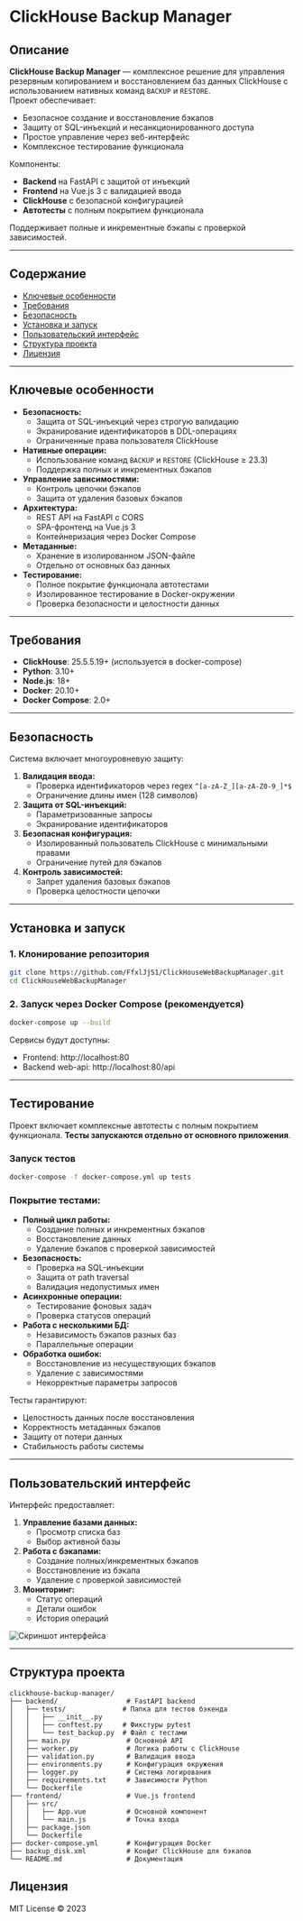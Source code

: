 # ClickHouse Backup Manager

## Описание

**ClickHouse Backup Manager** — комплексное решение для управления резервным копированием и восстановлением баз данных ClickHouse с использованием нативных команд `BACKUP` и `RESTORE`.  
Проект обеспечивает:
- Безопасное создание и восстановление бэкапов
- Защиту от SQL-инъекций и несанкционированного доступа
- Простое управление через веб-интерфейс
- Комплексное тестирование функционала

Компоненты:
- **Backend** на FastAPI с защитой от инъекций
- **Frontend** на Vue.js 3 с валидацией ввода
- **ClickHouse** с безопасной конфигурацией
- **Автотесты** с полным покрытием функционала

Поддерживает полные и инкрементные бэкапы с проверкой зависимостей.

---

## Содержание
- [Ключевые особенности](#ключевые-особенности)
- [Требования](#требования)
- [Безопасность](#безопасность)
- [Установка и запуск](#установка-и-запуск)
- [Пользовательский интерфейс](#пользовательский-интерфейс)
- [Структура проекта](#структура-проекта)
- [Лицензия](#лицензия)

---

## Ключевые особенности
- **Безопасность:**
  - Защита от SQL-инъекций через строгую валидацию
  - Экранирование идентификаторов в DDL-операциях
  - Ограниченные права пользователя ClickHouse
- **Нативные операции:**
  - Использование команд `BACKUP` и `RESTORE` (ClickHouse ≥ 23.3)
  - Поддержка полных и инкрементных бэкапов
- **Управление зависимостями:**
  - Контроль цепочки бэкапов
  - Защита от удаления базовых бэкапов
- **Архитектура:**
  - REST API на FastAPI с CORS
  - SPA-фронтенд на Vue.js 3
  - Контейнеризация через Docker Compose
- **Метаданные:**
  - Хранение в изолированном JSON-файле
  - Отдельно от основных баз данных
- **Тестирование:**
  - Полное покрытие функционала автотестами
  - Изолированное тестирование в Docker-окружении
  - Проверка безопасности и целостности данных

---

## Требования
- **ClickHouse**: 25.5.5.19+ (используется в docker-compose)
- **Python**: 3.10+
- **Node.js**: 18+
- **Docker**: 20.10+
- **Docker Compose**: 2.0+

---

## Безопасность
Система включает многоуровневую защиту:
1. **Валидация ввода:**
   - Проверка идентификаторов через regex `^[a-zA-Z_][a-zA-Z0-9_]*$`
   - Ограничение длины имен (128 символов)
2. **Защита от SQL-инъекций:**
   - Параметризованные запросы
   - Экранирование идентификаторов
3. **Безопасная конфигурация:**
   - Изолированный пользователь ClickHouse с минимальными правами
   - Ограничение путей для бэкапов
4. **Контроль зависимостей:**
   - Запрет удаления базовых бэкапов
   - Проверка целостности цепочки

---

## Установка и запуск

### 1. Клонирование репозитория
```bash
git clone https://github.com/FfxlJjS1/ClickHouseWebBackupManager.git
cd ClickHouseWebBackupManager
```

### 2. Запуск через Docker Compose (рекомендуется)
```bash
docker-compose up --build
```

Сервисы будут доступны:
- Frontend: http://localhost:80
- Backend web-api: http://localhost:80/api

---

## Тестирование
Проект включает комплексные автотесты с полным покрытием функционала. **Тесты запускаются отдельно от основного приложения**.

### Запуск тестов
```bash
docker-compose -f docker-compose.yml up tests
```

### Покрытие тестами:
- **Полный цикл работы:**
  - Создание полных и инкрементных бэкапов
  - Восстановление данных
  - Удаление бэкапов с проверкой зависимостей
- **Безопасность:**
  - Проверка на SQL-инъекции
  - Защита от path traversal
  - Валидация недопустимых имен
- **Асинхронные операции:**
  - Тестирование фоновых задач
  - Проверка статусов операций
- **Работа с несколькими БД:**
  - Независимость бэкапов разных баз
  - Параллельные операции
- **Обработка ошибок:**
  - Восстановление из несуществующих бэкапов
  - Удаление с зависимостями
  - Некорректные параметры запросов

Тесты гарантируют:
- Целостность данных после восстановления
- Корректность метаданных бэкапов
- Защиту от потери данных
- Стабильность работы системы

---

## Пользовательский интерфейс
Интерфейс предоставляет:
1. **Управление базами данных:**
   - Просмотр списка баз
   - Выбор активной базы
2. **Работа с бэкапами:**
   - Создание полных/инкрементных бэкапов
   - Восстановление из бэкапа
   - Удаление с проверкой зависимостей
3. **Мониторинг:**
   - Статус операций
   - Детали ошибок
   - История операций

![Скриншот интерфейса](screenshot.png)

---

## Структура проекта
```
clickhouse-backup-manager/
├── backend/                 # FastAPI backend
│   ├── tests/              # Папка для тестов бэкенда
│   │   ├── __init__.py
│   │   ├── conftest.py     # Фикстуры pytest
│   │   └── test_backup.py  # Файл с тестами
│   ├── main.py              # Основной API
│   ├── worker.py            # Логика работы с ClickHouse
│   ├── validation.py        # Валидация ввода
│   ├── environments.py      # Конфигурация окружения
│   ├── logger.py            # Система логирования
│   ├── requirements.txt     # Зависимости Python
│   └── Dockerfile
├── frontend/                # Vue.js frontend
│   ├── src/
│   │   ├── App.vue          # Основной компонент
│   │   └── main.js          # Точка входа
│   ├── package.json
│   └── Dockerfile
├── docker-compose.yml       # Конфигурация Docker
├── backup_disk.xml          # Конфиг ClickHouse для бэкапов
└── README.md                # Документация
```

## Лицензия
MIT License © 2023
